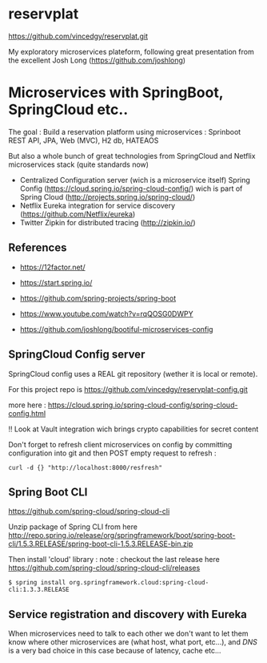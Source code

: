 # reservplat

https://github.com/vincedgy/reservplat.git

My exploratory microservices plateform, following great presentation from the excellent Josh Long (https://github.com/joshlong)

# Microservices with SpringBoot, SpringCloud etc..

The goal : 
Build a reservation platform using microservices : Sprinboot REST API, JPA, Web (MVC), H2 db, HATEAOS

But also a whole bunch of great technologies from SpringCloud and Netflix microservices stack (quite standards now)
- Centralized Configuration server (wich is a microservice itself) Spring Config (https://cloud.spring.io/spring-cloud-config/) wich is part of Spring Cloud (http://projects.spring.io/spring-cloud/)
- Netflix Eureka integration for service discovery (https://github.com/Netflix/eureka)
- Twitter Zipkin   for distributed tracing (http://zipkin.io/)

## References 

- https://12factor.net/

- https://start.spring.io/

- https://github.com/spring-projects/spring-boot

- https://www.youtube.com/watch?v=rqQOSG0DWPY

- https://github.com/joshlong/bootiful-microservices-config

## SpringCloud Config server 

SpringCloud config uses a REAL git repository (wether it is local or remote).

For this project repo is https://github.com/vincedgy/reservplat-config.git

more here : https://cloud.spring.io/spring-cloud-config/spring-cloud-config.html

!! Look at Vault integration wich brings crypto capabilities for secret content

Don't forget to refresh client microservices on config by committing configuration into git and then POST empty request to refresh :

```
curl -d {} "http://localhost:8000/resfresh"
```

## Spring Boot CLI

https://github.com/spring-cloud/spring-cloud-cli

Unzip package of Spring CLI from here
http://repo.spring.io/release/org/springframework/boot/spring-boot-cli/1.5.3.RELEASE/spring-boot-cli-1.5.3.RELEASE-bin.zip

Then install 'cloud' library :
note : checkout the last release here https://github.com/spring-cloud/spring-cloud-cli/releases

```
$ spring install org.springframework.cloud:spring-cloud-cli:1.3.3.RELEASE
```

## Service registration and discovery with Eureka

When microservices need to talk to each other we don't want to let them know where other microservices are (what host, what port, etc...), and _DNS_ is a very bad choice in this case because of latency, cache etc...






